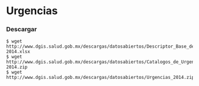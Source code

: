 
# Urgencias

### Descargar

    $ wget http://www.dgis.salud.gob.mx/descargas/datosabiertos/Descriptor_Base_de_Datos_URGENCIAS_2008-2014.xlsx
    $ wget http://www.dgis.salud.gob.mx/descargas/datosabiertos/Catalogos_de_Urgencias_2008-2014.zip
    $ wget http://www.dgis.salud.gob.mx/descargas/datosabiertos/Urgencias_2014.zip
